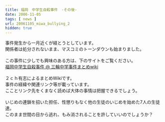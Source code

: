 ```yaml
---
title: 福岡　中学生自殺事件　-その後-
date: 2006-11-05
tags: [ news ]
url: 20061105_miwa_bullying_2
hidden: true
---
```

事件発生から一月近くが経とうとしています。<br />
関係者は処分されないまま、マスコミのトーンダウンも始まりました。<br />
<br />
この事件に少しでも興味のある方は、下のサイトをご覧ください。<br />
<a href="http://www19.atwiki.jp/nakanohitonandesuyo/">福岡中学生自殺事件 @ 三輪中学事件まとめwiki</a><br />
<br />
２ｃｈ有志によるまとめWikiです。<br />
事件の経緯や関連リンク等が載っています。<br />
こことリンク先をくまなく読めば大体の事情は把握できるでしょう。<br />
<br />
いじめの連鎖を招いた担任、性懲りもなく他の生徒のいじめを始めた7人の生徒達。<br />
このまま世間の目から逃れ、もみ消されることを許していいのでしょうか？
